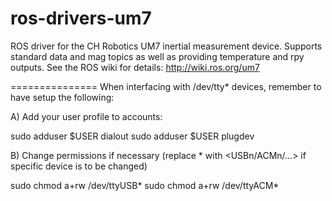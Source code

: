 ros-drivers-um7
===============

ROS driver for the CH Robotics UM7 inertial measurement device.
Supports standard data and mag topics as well as providing temperature and rpy outputs.
  See the ROS wiki for details:  http://wiki.ros.org/um7

===============
When interfacing with /dev/tty* devices, remember to have setup the following:

A) Add your user profile to accounts:

sudo adduser $USER dialout
sudo adduser $USER plugdev

B) Change permissions if necessary (replace * with <USBn/ACMn/...> if specific device is to be changed)

sudo chmod a+rw /dev/ttyUSB*
sudo chmod a+rw /dev/ttyACM*
